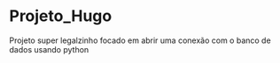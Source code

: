 # Projeto_Hugo
Projeto super legalzinho focado em abrir uma conexão com o banco de dados usando python
